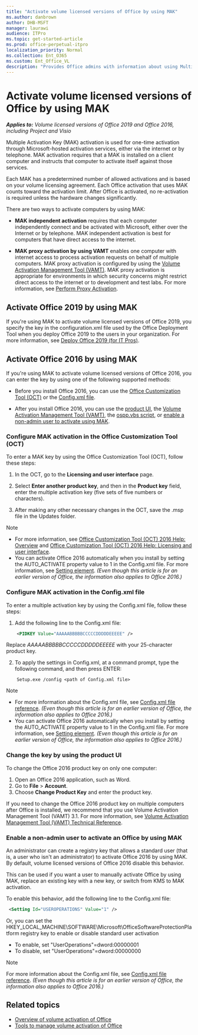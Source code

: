 ```yaml
---
title: "Activate volume licensed versions of Office by using MAK"
ms.author: danbrown
author: DHB-MSFT
manager: laurawi
audience: ITPro
ms.topic: get-started-article
ms.prod: office-perpetual-itpro
localization_priority: Normal
ms.collection: Ent_O365
ms.custom: Ent_Office_VL
description: "Provides Office admins with information about using Multiple Activation Key (MAK) to activate volume licensed versions of Office 2019 and Office 2016, including Project and Visio."
---
```


# Activate volume licensed versions of Office by using MAK

 ***Applies to:*** *Volume licensed versions of Office 2019 and Office 2016, including Project and Visio*

  
Multiple Activation Key (MAK) activation is used for one-time activation through Microsoft-hosted activation services, either via the internet or by telephone. MAK activation requires that a MAK is installed on a client computer and instructs that computer to activate itself against those services.

Each MAK has a predetermined number of allowed activations and is based on your volume licensing agreement. Each Office activation that uses MAK counts toward the activation limit. After Office is activated, no re-activation is required unless the hardware changes significantly.

There are two ways to activate computers by using MAK:
  
- **MAK independent activation** requires that each computer independently connect and be activated with Microsoft, either over the Internet or by telephone. MAK independent activation is best for computers that have direct access to the internet. 
    
- **MAK proxy activation by using VAMT** enables one computer with internet access to process activation requests on behalf of multiple computers. MAK proxy activation is configured by using the [Volume Activation Management Tool (VAMT)](https://docs.microsoft.com//windows/deployment/volume-activation/volume-activation-management-tool). MAK proxy activation is appropriate for environments in which security concerns might restrict direct access to the internet or to development and test labs. For more information, see [Perform Proxy Activation](https://docs.microsoft.com/windows/deployment/volume-activation/proxy-activation-vamt).
    

## Activate Office 2019 by using MAK

If you're using MAK to activate volume licensed versions of Office 2019, you specify the key in the configuration.xml file used by the Office Deployment Tool when you deploy Office 2019 to the users in your organization. For more information, see [Deploy Office 2019 (for IT Pros)](../office2019/deploy.md).


 
## Activate Office 2016 by using MAK

If you're using MAK to activate volume licensed versions of Office 2016, you can enter the key by using one of the following supported methods:
  
- Before you install Office 2016, you can use the [Office Customization Tool (OCT)](activate-office-by-using-mak.md#OCT) or the [Config.xml file](activate-office-by-using-mak.md#ConfigXML).
    
- After you install Office 2016, you can use the [product UI](activate-office-by-using-mak.md#OCT), the [Volume Activation Management Tool (VAMT)](https://docs.microsoft.com/windows/deployment/volume-activation/volume-activation-management-tool), the [ospp.vbs script](tools-to-manage-volume-activation-of-office.md#ospp), or [enable a non-admin user to activate using MAK](activate-office-by-using-mak.md#registry).
        
    
<a name="OCT"> </a>

### Configure MAK activation in the Office Customization Tool (OCT)

To enter a MAK key by using the Office Customization Tool (OCT), follow these steps:
  
1. In the OCT, go to the **Licensing and user interface** page. 
    
2. Select **Enter another product key**, and then in the **Product key** field, enter the multiple activation key (five sets of five numbers or characters). 
    
3. After making any other necessary changes in the OCT, save the .msp file in the Updates folder.
    
> [!NOTE]
> - For more information, see [Office Customization Tool (OCT) 2016 Help: Overview](../oct/oct-2016-help-overview.md) and [Office Customization Tool (OCT) 2016 Help: Licensing and user interface](../oct/oct-2016-help-licensing-and-user-interface.md).
> - You can activate Office 2016 automatically when you install by setting the AUTO_ACTIVATE property value to 1 in the Config.xml file. For more information, see [Setting element](https://docs.microsoft.com/previous-versions/office/office-2013-resource-kit/cc179195(v=office.15)#setting-element). *(Even though this article is for an earlier version of Office, the information also applies to Office 2016.)*
  
<a name="ConfigXML"> </a>

### Configure MAK activation in the Config.xml file

To enter a multiple activation key by using the Config.xml file, follow these steps:
  
1. Add the following line to the Config.xml file:
    
```xml
    <PIDKEY Value="AAAAABBBBBCCCCCDDDDDEEEEE" />
```
    
   Replace *AAAAABBBBBCCCCCDDDDDEEEEE* with your 25-character product key. 
    
2. To apply the settings in Config.xml, at a command prompt, type the following command, and then press ENTER:
  
```  
    Setup.exe /config <path of Config.xml file>
```
    
> [!NOTE]
> - For more information about the Config.xml file, see [Config.xml file reference](https://docs.microsoft.com/en-us/previous-versions/office/office-2013-resource-kit/cc179195%28v%3doffice.15%29). *(Even though this article is for an earlier version of Office, the information also applies to Office 2016.)*
> - You can activate Office 2016 automatically when you install by setting the AUTO_ACTIVATE property value to 1 in the Config.xml file. For more information, see [Setting element](https://docs.microsoft.com/previous-versions/office/office-2013-resource-kit/cc179195(v=office.15)#setting-element). *(Even though this article is for an earlier version of Office, the information also applies to Office 2016.)* 
  
<a name="UI"> </a>

### Change the key by using the product UI

  
To change the Office 2016 product key on only one computer:
  
1. Open an Office 2016 application, such as Word.
2. Go to **File** > **Account**.
3. Choose **Change Product Key** and enter the product key. 
 
If you need to change the Office 2016 product key on multiple computers after Office is installed, we recommend that you use Volume Activation Management Tool (VAMT) 3.1. For more information, see [Volume Activation Management Tool (VAMT) Technical Reference](https://docs.microsoft.com/windows/deployment/volume-activation/volume-activation-management-tool).
    
 
<a name="registry"> </a>

### Enable a non-admin user to activate an Office by using MAK

An administrator can create a registry key that allows a standard user (that is, a user who isn't an administrator) to activate Office 2016 by using MAK. By default, volume licensed versions of Office 2016 disable this behavior. 

This can be used if you want a user to manually activate Office by using MAK, replace an existing key with a new key, or switch from KMS to MAK activation.

To enable this behavior, add the following line to the Config.xml file:

```xml
 <Setting Id="USEROPERATIONS" Value="1" />
```

Or, you can set the HKEY_LOCAL_MACHINE\SOFTWARE\Microsoft\OfficeSoftwareProtectionPlatform registry key to enable or disable standard user activation
  
 - To enable, set "UserOperations"=dword:00000001
 - To disable, set "UserOperations"=dword:00000000
  
> [!NOTE]
> For more information about the Config.xml file, see [Config.xml file reference](https://docs.microsoft.com/en-us/previous-versions/office/office-2013-resource-kit/cc179195%28v%3doffice.15%29). *(Even though this article is for an earlier version of Office, the information also applies to Office 2016.)*
  
## Related topics

- [Overview of volume activation of Office](plan-volume-activation-of-office.md)
- [Tools to manage volume activation of Office](tools-to-manage-volume-activation-of-office.md)

